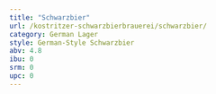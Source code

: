 ```yaml
---
title: "Schwarzbier"
url: /kostritzer-schwarzbierbrauerei/schwarzbier/
category: German Lager
style: German-Style Schwarzbier
abv: 4.8
ibu: 0
srm: 0
upc: 0
---
```


